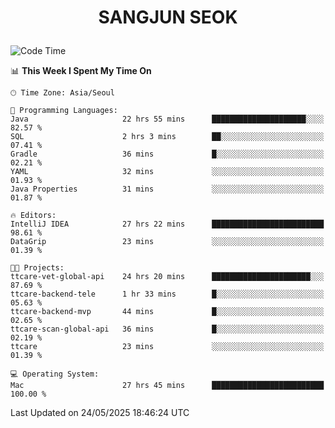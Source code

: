<h1>
 <p align="center">
   SANGJUN SEOK
 </p>
</h1>

<!--START_SECTION:waka-->
![Code Time](http://img.shields.io/badge/Code%20Time-4%2C329%20hrs%2025%20mins-blue)

📊 **This Week I Spent My Time On** 

```text
🕑︎ Time Zone: Asia/Seoul

💬 Programming Languages: 
Java                     22 hrs 55 mins      █████████████████████░░░░   82.57 % 
SQL                      2 hrs 3 mins        ██░░░░░░░░░░░░░░░░░░░░░░░   07.41 % 
Gradle                   36 mins             █░░░░░░░░░░░░░░░░░░░░░░░░   02.21 % 
YAML                     32 mins             ░░░░░░░░░░░░░░░░░░░░░░░░░   01.93 % 
Java Properties          31 mins             ░░░░░░░░░░░░░░░░░░░░░░░░░   01.87 % 

🔥 Editors: 
IntelliJ IDEA            27 hrs 22 mins      █████████████████████████   98.61 % 
DataGrip                 23 mins             ░░░░░░░░░░░░░░░░░░░░░░░░░   01.39 % 

🐱‍💻 Projects: 
ttcare-vet-global-api    24 hrs 20 mins      ██████████████████████░░░   87.69 % 
ttcare-backend-tele      1 hr 33 mins        █░░░░░░░░░░░░░░░░░░░░░░░░   05.63 % 
ttcare-backend-mvp       44 mins             █░░░░░░░░░░░░░░░░░░░░░░░░   02.65 % 
ttcare-scan-global-api   36 mins             █░░░░░░░░░░░░░░░░░░░░░░░░   02.19 % 
ttcare                   23 mins             ░░░░░░░░░░░░░░░░░░░░░░░░░   01.39 % 

💻 Operating System: 
Mac                      27 hrs 45 mins      █████████████████████████   100.00 % 
```


 Last Updated on 24/05/2025 18:46:24 UTC
<!--END_SECTION:waka-->
